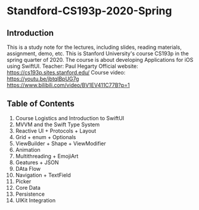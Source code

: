 # Standford-CS193p-2020-Spring
## Introduction
This is a study note for the lectures, including slides, reading materials, assignment, demo, etc.
This is Stanford University's course CS193p in the spring quarter of 2020. The course is about developing Applications for iOS using SwiftUI.
Teacher: Paul Hegarty
Official website: https://cs193p.sites.stanford.edu/
Course video: 
https://youtu.be/jbtqIBpUG7g
https://www.bilibili.com/video/BV1EV411C77B?p=1

## Table of Contents
1. Course Logistics and Introduction to SwiftUI
2. MVVM and the Swift Type System
3. Reactive UI + Protocols + Layout
4. Grid + enum + Optionals
5. ViewBuilder + Shape + ViewModifier
6. Animation
7. Multithreading + EmojiArt
8. Geatures + JSON
9. DAta Flow
10. Navigation + TextField
11. Picker
12. Core Data
13. Persistence
14. UIKit Integration



